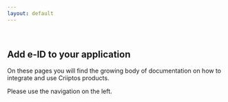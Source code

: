 ```yaml
---
layout: default
---
```


&nbsp;

## Add e-ID to your application

On these pages you will find the growing body of documentation on how to integrate and use Criiptos products.

Please use the navigation on the left.
<br/>
<br/>
<br/>
<br/>
<br/>
<br/>
<br/>
<br/>
<br/>
<br/>
<br/>
<br/>


